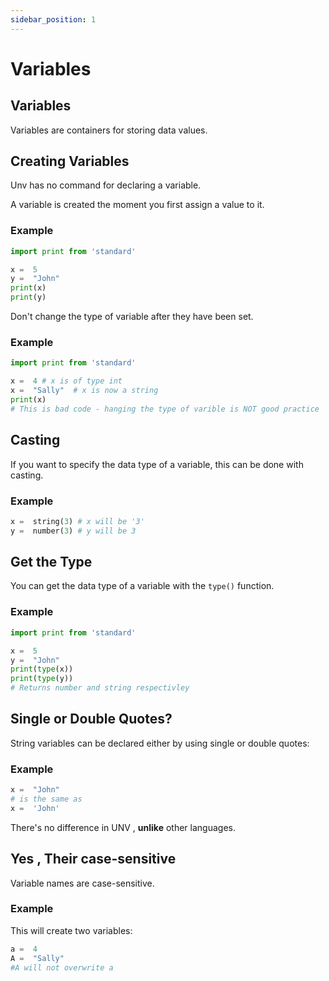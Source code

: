 ```yaml
---
sidebar_position: 1
---
```

# Variables

## Variables

Variables are containers for storing data values.

## Creating Variables

Unv has no command for declaring a variable.

A variable is created the moment you first assign a value to it.

### Example
```py
import print from 'standard'

x =  5  
y =  "John"  
print(x)  
print(y)
```

Don't change the type of variable after they have been set.

### Example
```py
import print from 'standard'

x =  4 # x is of type int  
x =  "Sally"  # x is now a string
print(x)
# This is bad code - hanging the type of varible is NOT good practice
```

## Casting

If you want to specify the data type of a variable, this can be done with casting.

### Example
```py
x =  string(3) # x will be '3'  
y =  number(3) # y will be 3  
```

## Get the Type

You can get the data type of a variable with the  `type()`  function.

### Example
```py
import print from 'standard'

x =  5  
y =  "John"  
print(type(x))  
print(type(y))
# Returns number and string respectivley
```

## Single or Double Quotes?

String variables can be declared either by using single or double quotes:

### Example
```py
x =  "John"  
# is the same as  
x =  'John'
```
There's no difference in UNV , **unlike** other languages.
## Yes , Their case-sensitive

Variable names are case-sensitive.

### Example

This will create two variables:
```py
a =  4  
A =  "Sally"  
#A will not overwrite a
```
